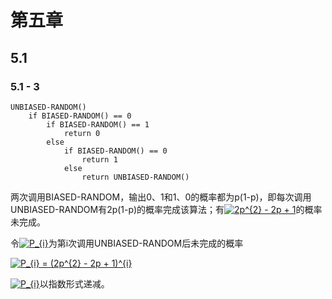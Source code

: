 # 第五章

## 5.1

### 5.1 - 3

```
UNBIASED-RANDOM()
    if BIASED-RANDOM() == 0
        if BIASED-RANDOM() == 1
            return 0
        else
            if BIASED-RANDOM() == 0
                return 1
            else
                return UNBIASED-RANDOM()
```

两次调用BIASED-RANDOM，输出0、1和1、0的概率都为p(1-p)，即每次调用UNBIASED-RANDOM有2p(1-p)的概率完成该算法；有<a href="http://www.codecogs.com/eqnedit.php?latex=2p^{2}&space;-&space;2p&space;&plus;&space;1" target="_blank"><img src="http://latex.codecogs.com/png.latex?2p^{2}&space;-&space;2p&space;&plus;&space;1" title="2p^{2} - 2p + 1" /></a>的概率未完成。

令<a href="http://www.codecogs.com/eqnedit.php?latex=P_{i}" target="_blank"><img src="http://latex.codecogs.com/png.latex?P_{i}" title="P_{i}" /></a>为第i次调用UNBIASED-RANDOM后未完成的概率

<a href="http://www.codecogs.com/eqnedit.php?latex=P_{i}&space;=&space;(2p^{2}&space;-&space;2p&space;&plus;&space;1)^{i}" target="_blank"><img src="http://latex.codecogs.com/gif.latex?P_{i}&space;=&space;(2p^{2}&space;-&space;2p&space;&plus;&space;1)^{i}" title="P_{i} = (2p^{2} - 2p + 1)^{i}" /></a>

<a href="http://www.codecogs.com/eqnedit.php?latex=P_{i}" target="_blank"><img src="http://latex.codecogs.com/png.latex?P_{i}" title="P_{i}" /></a>以指数形式递减。

